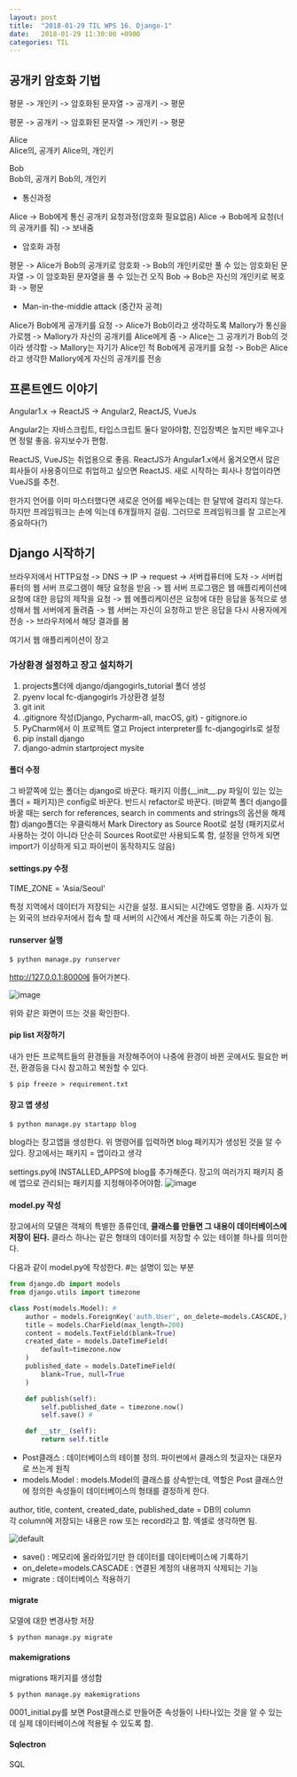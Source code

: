 ```yaml
---
layout: post
title:  "2018-01-29 TIL WPS 16. Django-1"
date:   2018-01-29 11:30:00 +0900
categories: TIL
---
```


## 공개키 암호화 기법

평문 -> 개인키 -> 암호화된 문자열 -> 공개키 -> 평문

평문 -> 공개키 -> 암호화된 문자열 -> 개인키 -> 평문

Alice  
Alice의, 공개키
Alice의, 개인키

Bob  
Bob의, 공개키
Bob의, 개인키

- 통신과정 

Alice -> Bob에게 통신
공개키 요청과정(암호화 필요없음)
Alice -> Bob에게 요청(너의 공개키를 줘) -> 보내줌


- 암호화 과정

평문 -> Alice가 Bob의 공개키로 암호화
-> Bob의 개인키로만 풀 수 있는 암호화된 문자열
-> 이 암호화된 문자열을 풀 수 있는건 오직 Bob
-> Bob은 자신의 개인키로 복호화
-> 평문

- Man-in-the-middle attack (중간자 공격)

Alice가 Bob에게 공개키를 요청
-> Alice가 Bob이라고 생각하도록 Mallory가 통신을 가로챔
-> Mallory가 자신의 공개키를 Alice에게 줌
-> Alice는 그 공개키가 Bob의 것이라 생각함
-> Mallory는 자기가 Alice인 척 Bob에게 공개키를 요청
-> Bob은 Alice라고 생각한 Mallory에게 자신의 공개키를 전송




## 프론트엔드 이야기 

Angular1.x -> ReactJS -> Angular2, ReactJS, VueJs

Angular2는 자바스크립트, 타입스크립트 둘다 알아야함, 진입장벽은 높지만 배우고나면 정말 좋음. 유지보수가 편함. 

ReactJS, VueJS는 취업용으로 좋음. ReactJS가 Angular1.x에서 옮겨오면서 많은 회사들이 사용중이므로 취업하고 싶으면 ReactJS. 새로 시작하는 회사나 창업이라면 VueJS를 추천. 

한가지 언어를 이미 마스터했다면 새로운 언어를 배우는데는 한 달밖에 걸리지 않는다. 하지만 프레임워크는 손에 익는데 6개월까지 걸림. 그러므로 프레임워크를 잘 고르는게 중요하다(?)

## Django 시작하기

브라우저에서 HTTP요청 -> DNS -> IP -> request -> 서버컴퓨터에 도차 -> 서버컴퓨터의 웹 서버 프로그램이 해당 요청을 받음 -> 웹 서버 프로그램은 웹 애플리케이션에 요청에 대한 응답의 제작을 요청 -> 웹 에플리케이션은 요청에 대한 응답을 동적으로 생성해서 웹 서버에게 돌려줌 -> 웹 서버는 자신이 요청하고 받은 응답을 다시 사용자에게 전송 -> 브라우저에서 해당 결과를 봄

여기서 웹 애플리케이션이 장고

### 가상환경 설정하고 장고 설치하기

1.  projects폴더에 django/djangogirls_tutorial 폴더 생성
2. pyenv local fc-djangogirls 가상환경 설정
3. git init
4. .gitignore 작성(Django, Pycharm-all, macOS, git) - gitignore.io
5. PyCharm에서 이 프로젝트 열고 Project interpreter를 fc-djangogirls로 설정
6. pip install django
7. django-admin startproject mysite


#### 폴더 수정

그 바깥쪽에 있는 폴더는 django로 바꾼다. 패키지 이름(\_\_init\_\_.py 파일이 있는 있는 폴더 = 패키지)은 config로 바꾼다. 반드시 refactor로 바꾼다. (바깥쪽 폴더 django를 바꿀 때는 serch for references, search in comments and strings의 옵션을 해제함)
django폴더는 우클릭해서 Mark Directory as Source Root로 설정
(패키지로서 사용하는 것이 아니라 단순히 Sources Root로만 사용되도록 함, 설정을 안하게 되면 import가 이상하게 되고 파이썬이 동작하지도 않음)

#### settings.py 수정

TIME_ZONE = 'Asia/Seoul'

특정 지역에서 데이터가 저장되는 시간을 설정. 표시되는 시간에도 영향을 줌. 시차가 있는 외국의 브라우저에서 접속 할 때 서버의 시간에서 계산을 하도록 하는 기준이 됨.

#### runserver 실행

```
$ python manage.py runserver
```

http://127.0.0.1:8000에 들어가본다.

![image](https://user-images.githubusercontent.com/33015649/35507410-05e9f470-0530-11e8-89b4-239f259e1fb4.png)

위와 같은 화면이 뜨는 것을 확인한다.

#### pip list 저장하기

내가 만든 프로젝트들의 환경들을 저장해주어야 나중에 환경이 바뀐 곳에서도 필요한 버전, 환경등을 다시 참고하고 복원할 수 있다.

`
$ pip freeze > requirement.txt
`

#### 장고 앱 생성

`$ python manage.py startapp blog`

blog라는 장고앱을 생성한다. 위 명령어를 입력하면 blog 패키지가 생성된 것을 알 수 있다. 장고에서는 패키지 = 앱이라고 생각

settings.py에 INSTALLED_APPS에 blog를 추가해준다. 장고의 여러가지 패키지 중에 앱으로 관리되는 패키지를 지정해야주어야함.
![image](https://user-images.githubusercontent.com/33015649/35509487-a52cb1ec-0537-11e8-8c28-9e066cfe8ca7.png)


#### model.py 작성

장고에서의 모델은 객체의 특별한 종류인데, **클래스를 만들면 그 내용이 데이터베이스에 저장이 된다.** 클라스 하나는 같은 형태의 데이터를 저장할 수 있는 테이블 하나를 의미한다.

다음과 같이 model.py에 작성한다.
\#는 설명이 있는 부분

```python
from django.db import models
from django.utils import timezone

class Post(models.Model): #
    author = models.ForeignKey('auth.User', on_delete=models.CASCADE,) #
    title = models.CharField(max_length=200)
    content = models.TextField(blank=True)
    created_date = models.DateTimeField(
        default=timezone.now
    )
    published_date = models.DateTimeField(
        blank=True, null=True
    )

    def publish(self):
        self.published_date = timezone.now()
        self.save() #

    def __str__(self):
        return self.title
```


- Post클래스 : 데이터베이스의 테이블 정의. 파이썬에서 클래스의 첫글자는 대문자로 쓰는게 원칙
- models.Model : models.Model의 클래스를 상속받는데, 역할은 Post 클래스안에 정의한 속성들이 데이터베이스의 형태를 결정하게 한다. 

author, title, content, created\_date, published\_date = DB의 column  
각 column에 저장되는 내용은 row 또는 record라고 함. 엑셀로 생각하면 됨. 

![default](https://user-images.githubusercontent.com/33015649/35508923-9676feac-0535-11e8-9a62-344536034b3a.png)

- save() : 메모리에 올라와있기만 한 데이터를 데이터베이스에 기록하기
- on_delete=models.CASCADE : 연결된 계정의 내용까지 삭제되는 기능
- migrate : 데이터베이스 적용하기

#### migrate

모델에 대한 변경사항 저장

`$ python manage.py migrate`

#### makemigrations

migrations 패키지를 생성함

`$ python manage.py makemigrations`

0001_initial.py를 보면 Post클래스로 만들어준 속성들이 나타나있는 것을 알 수 있는데 실제 데이터베이스에 적용될 수 있도록 함.


#### Sqlectron

SQL 


